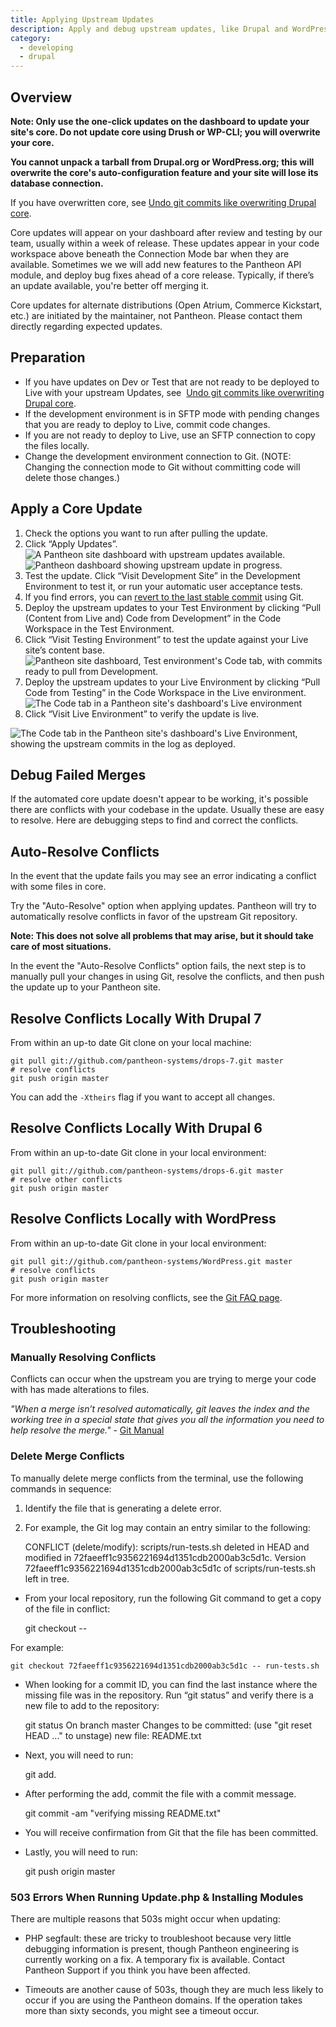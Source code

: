 ```yaml
---
title: Applying Upstream Updates
description: Apply and debug upstream updates, like Drupal and WordPress releases.
category:
  - developing
  - drupal
---
```



## Overview

**Note: Only use the one-click updates on the dashboard to update your site's core. Do not update core using Drush or WP-CLI; you will overwrite your core.**

**You cannot unpack a tarball from Drupal.org or WordPress.org; this will overwrite the core's auto-configuration feature and your site will lose its database connection.**

If you have overwritten core, see [Undo git commits like overwriting Drupal core](/docs/articles/local/undo-git-commits-like-overwriting-drupal-core).

Core updates will appear on your dashboard after review and testing by our team, usually within a week of release. These updates appear in your code workspace above beneath the Connection Mode bar when they are available. Sometimes we we will add new features to the Pantheon API module, and deploy bug fixes ahead of a core release. Typically, if there’s an update available, you're better off merging it. 

Core updates for alternate distributions (Open Atrium, Commerce Kickstart, etc.) are initiated by the maintainer, not Pantheon. Please contact them directly regarding expected updates.

## Preparation

- ​If you have updates on Dev or Test that are not ready to be deployed to Live with your upstream Updates, see  [Undo git commits like overwriting Drupal core](/docs/articles/local/undo-git-commits-like-overwriting-drupal-core).
- If the development environment is in SFTP mode with pending changes that you are ready to deploy to Live, commit code changes.
- If you are not ready to deploy to Live, use an SFTP connection to copy the files locally.
- Change the development environment connection to Git. (NOTE: Changing the connection mode to Git without committing code will delete those changes.)

## Apply a Core Update

1. Check the options you want to run after pulling the update.
2. Click “Apply Updates”.
![A Pantheon site dashboard with upstream updates available.](https://www.getpantheon.com/sites/default/files/docs/desk_images/357403)
![Pantheon dashboard showing upstream update in progress.](https://www.getpantheon.com/sites/default/files/docs/desk_images/357428)
3. Test the update. Click “Visit Development Site” in the Development Environment to test it, or run your automatic user acceptance tests.
4. If you find errors, you can [<u>revert to the last stable commit</u>](/docs/articles/local/git-faq#HowdoIrevertorundochanges?) using Git.
5. Deploy the upstream updates to your Test Environment by clicking “Pull (Content from Live and) Code from Development” in the Code Workspace in the Test Environment.
6. Click “Visit Testing Environment” to test the update against your Live site’s content base.
![Pantheon site dashboard, Test environment's Code tab, with commits ready to pull from Development.](https://www.getpantheon.com/sites/default/files/docs/desk_images/357430)
7. Deploy the upstream updates to your Live Environment by clicking “Pull Code from Testing” in the Code Workspace in the Live environment.
![The Code tab in a Pantheon site's dashboard's Live environment](https://www.getpantheon.com/sites/default/files/docs/desk_images/357432)
8. Click “Visit Live Environment” to verify the update is live.

![The Code tab in the Pantheon site's dashboard's Live Environment, showing the upstream commits in the log as deployed.](https://www.getpantheon.com/sites/default/files/docs/desk_images/357435)

## Debug Failed Merges

If the automated core update doesn't appear to be working, it's possible there are conflicts with your codebase in the update. Usually these are easy to resolve. Here are debugging steps to find and correct the conflicts.

## Auto-Resolve Conflicts

In the event that the update fails you may see an error indicating a conflict with some files in core.

Try the "Auto-Resolve" option when applying updates. Pantheon will try to automatically resolve conflicts in favor of the upstream Git repository.

**Note: This does not solve all problems that may arise, but it should take care of most situations.**

In the event the "Auto-Resolve Conflicts" option fails, the next step is to manually pull your changes in using Git, resolve the conflicts, and then push the update up to your Pantheon site.

## Resolve Conflicts Locally With Drupal 7

From within an up-to date Git clone on your local machine:

    git pull git://github.com/pantheon-systems/drops-7.git master
    # resolve conflicts
    git push origin master

You can add the `-Xtheirs` flag if you want to accept all changes.

## Resolve Conflicts Locally With Drupal 6

From within an up-to-date Git clone in your local environment:

    git pull git://github.com/pantheon-systems/drops-6.git master
    # resolve other conflicts
    git push origin master

## Resolve Conflicts Locally with WordPress

From within an up-to-date Git clone in your local environment:

    git pull git://github.com/pantheon-systems/WordPress.git master
    # resolve conflicts
    git push origin master  

For more information on resolving conflicts, see the [Git FAQ page](/docs/articles/local/git-faq#FrequentlyAskedQuestions).

## Troubleshooting

### Manually Resolving Conflicts

Conflicts can occur when the upstream you are trying to merge your code with has made alterations to files.

_"When a merge isn’t resolved automatically, git leaves the index and the working tree in a special state that gives you all the information you need to help resolve the merge."_ - <u>Git Manual</u>

### Delete Merge Conflicts

To manually delete merge conflicts from the terminal, use the following commands in sequence:

1. Identify the file that is generating a delete error.
2. For example, the Git log may contain an entry similar to the following:

    CONFLICT (delete/modify): scripts/run-tests.sh deleted in HEAD and modified in 72faeeff1c9356221694d1351cdb2000ab3c5d1c. Version 72faeeff1c9356221694d1351cdb2000ab3c5d1c of scripts/run-tests.sh left in tree.

- From your local repository, run the following Git command to get a copy of the file in conflict:

    git checkout <commitid> -- <file>

For example:

    git checkout 72faeeff1c9356221694d1351cdb2000ab3c5d1c -- run-tests.sh

- When looking for a commit ID, you can find the last instance where the missing file was in the repository. Run “git status” and verify there is a new file to add to the repository:

    git status
    On branch master
    Changes to be committed:
    (use "git reset HEAD ..." to unstage)
    new file: README.txt


- Next, you will need to run:

    git add.

- After performing the add, commit the file with a commit message.

    git commit -am "verifying missing README.txt"

- You will receive confirmation from Git that the file has been committed.
- Lastly, you will need to run:

    git push origin master

### 503 Errors When Running Update.php & Installing Modules

There are multiple reasons that 503s might occur when updating:

- PHP segfault: these are tricky to troubleshoot because very little debugging information is present, though Pantheon engineering is currently working on a fix. A temporary fix is available. Contact Pantheon Support if you think you have been affected.

- Timeouts are another cause of 503s, though they are much less likely to occur if you are using the Pantheon domains. If the operation takes more than sixty seconds, you might see a timeout occur.
